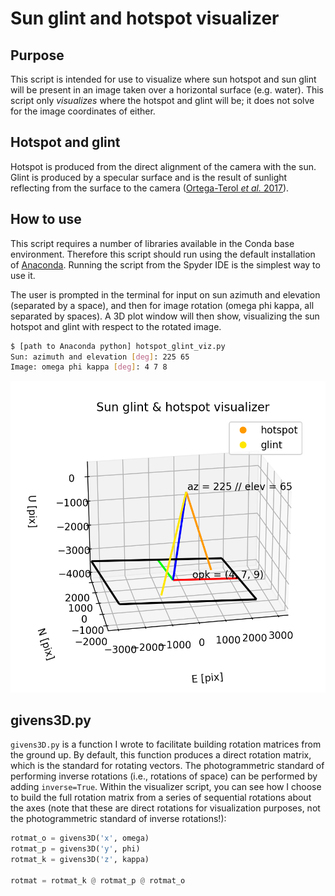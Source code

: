 # Sun glint and hotspot visualizer

## Purpose
This script is intended for use to visualize where sun hotspot and sun glint will be present in an image taken over a horizontal surface (e.g. water). This script only *visualizes* where the hotspot and glint will be; it does not solve for the image coordinates of either.

## Hotspot and glint
Hotspot is produced from the direct alignment of the camera with the sun. Glint is produced by a specular surface and is the result of sunlight reflecting from the surface to the camera ([Ortega-Terol *et al.* 2017](https://doi.org/10.3390/s17102352)). 

## How to use
This script requires a number of libraries available in the Conda base environment. Therefore this script should run using the default installation of [Anaconda](https://www.anaconda.com/products/distribution). Running the script from the Spyder IDE is the simplest way to use it.

The user is prompted in the terminal for input on sun azimuth and elevation (separated by a space), and then for image rotation (omega phi kappa, all separated by spaces). A 3D plot window will then show, visualizing the sun hotspot and glint with respect to the rotated image.

```sh
$ [path to Anaconda python] hotspot_glint_viz.py 
Sun: azimuth and elevation [deg]: 225 65
Image: omega phi kappa [deg]: 4 7 8
```

![Example of a 3D plot output by the hotspot and glint visualizer script.](example_plot.png)

## givens3D.py
`givens3D.py` is a function I wrote to facilitate building rotation matrices from the ground up. By default, this function produces a direct rotation matrix, which is the standard for rotating vectors. The photogrammetric standard of performing inverse rotations (i.e., rotations of space) can be performed by adding `inverse=True`. Within the visualizer script, you can see how I choose to build the full rotation matrix from a series of sequential rotations about the axes (note that these are direct rotations for visualization purposes, not the photogrammetric standard of inverse rotations!):
```py
rotmat_o = givens3D('x', omega)
rotmat_p = givens3D('y', phi)
rotmat_k = givens3D('z', kappa)

rotmat = rotmat_k @ rotmat_p @ rotmat_o
```
